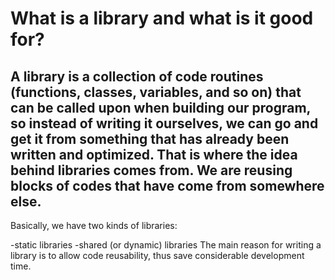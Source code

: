 # What is a library and what is it good for?

## A library is a collection of code routines (functions, classes, variables, and so on) that can be called upon when building our program, so instead of writing it ourselves, we can go and get it from something that has already been written and optimized. That is where the idea behind libraries comes from. We are reusing blocks of codes that have come from somewhere else.

Basically, we have two kinds of libraries:

-static libraries
-shared (or dynamic) libraries
The main reason for writing a library is to allow code reusability, thus save considerable development time.
